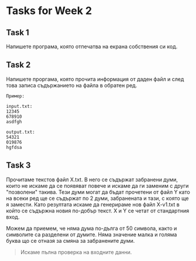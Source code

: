 # Tasks for Week 2

## Task 1
Напишете програма, която отпечатва на екрана собствения си код.

## Task 2
Напишете проргама, която прочита информация от даден файл и след това записа съдържанието на файла в обратен ред.

```
Пример:

input.txt: 
12345
678910
asdfgh

output.txt:
54321
019876
hgfdsa
```

## Task 3
Прочитаме текстов файл X.txt. В него се съдържат забранени думи, които не искаме да се появяват повече и искаме да ги заменим с други "позволени" такива. Тези думи могат да бъдат прочетени от файл Y като на всеки ред ще се съдържат по 2 думи, забранената и тази, с която ще я замести. Като резултата искаме да генерираме нов файл X-v1.txt в който се съдържна новия по-добър текст. X и Y се четат от стандартния вход.

Можем да приемем, че няма дума по-дълга от 50 символа, както и символите са разделени от думите. Няма значение малка и голяма буква що се отназя за смяна за забранените думи.

> Искаме пълна проверка на входните данни.